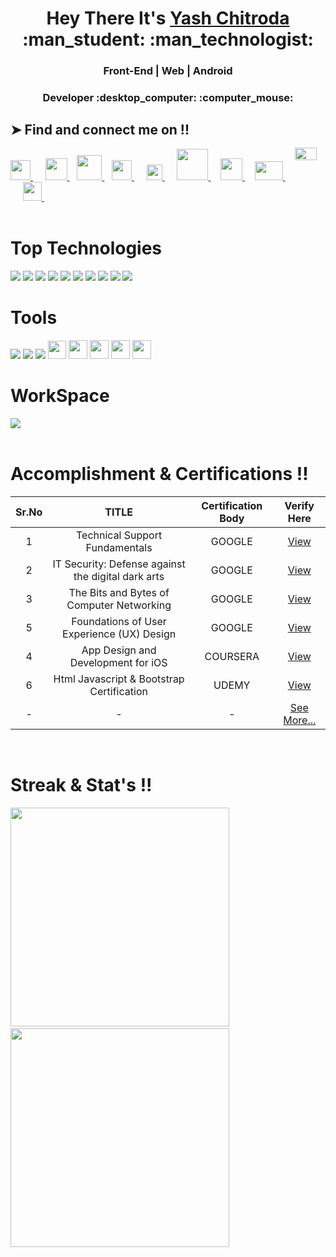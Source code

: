 

<h1 align="center">Hey There It's <a href="https://github.com/yashchitroda">Yash Chitroda</a> :man_student: :man_technologist:</h1>
<h3 align="center">Front-End | Web | Android </h3>
<h3 align="center">Developer :desktop_computer: :computer_mouse:</h3>

<!--
## ➤ Impact
<p align="left"> <img width="230px" src="https://komarev.com/ghpvc/?username=yashchitroda&label=Profile%20views&color=0000A3&style=box" /> </p><br>
-->

## ➤ Find and connect me on !!
<div align="left">
<a href="https://www.linkedin.com/in/yash-chitroda-82b8a0210/">
  <img  width="32px" src="https://cdn4.iconfinder.com/data/icons/social-messaging-ui-color-shapes-2-free/128/social-linkedin-circle-512.png" />
</a> &nbsp;&nbsp;&nbsp;&nbsp;
  
<a href="https://github.com/yashchitroda">
  <img width="35px" src="https://cdn3.iconfinder.com/data/icons/popular-services-brands/512/github-512.png" />
</a>&nbsp;&nbsp;
    <a href="https://gitlab.com/yashchitroda">
  <img width="40px" src="https://about.gitlab.com/images/press/logo/png/gitlab-icon-rgb.png" />
</a>&nbsp;&nbsp;

<a href="https://stackoverflow.com/users/13858444/yash-chitroda">
  <img   width="32px" src="https://upload.wikimedia.org/wikipedia/commons/thumb/e/ef/Stack_Overflow_icon.svg/768px-Stack_Overflow_icon.svg.png" />
</a>&nbsp;&nbsp;&nbsp;&nbsp;

<a href="https://apple.stackexchange.com/users/432398/yash-chitroda">
  <img   width="25px" src="https://icon-library.com/images/command-512.png" />
</a>&nbsp;&nbsp;&nbsp;&nbsp;

<a href="https://ux.stackexchange.com/users/151550/yash-chitroda">
  <img   width="50px" src="https://i.stack.imgur.com/y56qf.png" />
</a>&nbsp;&nbsp;&nbsp;

<a href="https://discussions.apple.com/profile/Yashchitroda">
  <img  width="35px" src="https://i.imgur.com/2BMRxAG.png" />
</a> &nbsp;&nbsp;&nbsp;

<a href="https://www.hackerrank.com/yashchitroda">
  <img   width="45px" height="30" src="https://res.cloudinary.com/practicaldev/image/fetch/s--qp9lxuMs--/c_imagga_scale,f_auto,fl_progressive,h_900,q_auto,w_1600/https://dev-to-uploads.s3.amazonaws.com/uploads/articles/rk4gt0qay4owv4j1cypo.png" />
</a>&nbsp;&nbsp;&nbsp;

<a href="https://developers.google.com/profile/u/111371663905138614049">
  <img style="position: relative; top: -32px;" width="35px" height="20" src="https://i.imgur.com/SGSkD0B.png" />
</a>&nbsp;&nbsp;&nbsp;&nbsp;
  

  

<a href="https://twitter.com/yashhchitroda">
  <img  width="30px" src="https://www.freepnglogos.com/uploads/twitter-logo-png/twitter-logo-vector-png-clipart-1.png" />
</a>&nbsp;&nbsp;&nbsp;&nbsp;
  
</div>


<br/>

<h1>Top Technologies</h1>
<div align="left">
<a href="https://www.java.com/en/download/help/whatis_java.html"><img src="https://img.shields.io/badge/Java-ED8B00?style=for-the-badge&logo=java&logoColor=white"></img></a>
<a href="https://www.programiz.com/c-programming/c-keywords-identifier"><img src="https://img.shields.io/badge/C-00599C?style=for-the-badge&logo=c&logoColor=white"></img></a>
<a href="https://www.programiz.com/cpp-programming"><img src="https://img.shields.io/badge/C%2B%2B-00599C?style=for-the-badge&logo=c%2B%2B&logoColor=white"></img></a>
<a href="https://developer.apple.com/swift/"><img src="https://img.shields.io/badge/Swift-FA7343?style=for-the-badge&logo=swift&logoColor=white"></img></a>
<a href="https://www.python.org"><img src="https://img.shields.io/badge/Python-FFD43B?style=for-the-badge&logo=python&logoColor=darkgreen"></img></a>
<a href="https://www.javascript.com"><img src="https://img.shields.io/badge/JavaScript-F7DF1E?style=for-the-badge&logo=javascript&logoColor=black"></img></a>
<a href="https://jquery.com"><img src="https://img.shields.io/badge/jQuery-0769AD?style=for-the-badge&logo=jquery&logoColor=white"></img></a>
<a href="https://www.w3schools.com/html/"><img src="https://img.shields.io/badge/HTML5-E34F26?style=for-the-badge&logo=html5&logoColor=white"></img></a>
<a href="https://www.w3schools.com/css/"><img src="https://img.shields.io/badge/CSS3-1572B6?style=for-the-badge&logo=css3&logoColor=white"></img></a>
<a href="https://getbootstrap.com"><img src="https://img.shields.io/badge/Bootstrap-563D7C?style=for-the-badge&logo=bootstrap&logoColor=white"></img></a>
</div>

<h1>Tools</h1>
<div align="left">
<a href="https://www.sublimetext.com/download"><img src="https://img.shields.io/badge/sublime_text-%23575757.svg?&style=for-the-badge&logo=sublime-text&logoColor=important"></img></a>
<a href="https://code.visualstudio.com/download"><img src="https://img.shields.io/badge/Visual_Studio_Code-0078D4?style=for-the-badge&logo=visual%20studio%20code&logoColor=white"></img></a>
<a href="https://www.apple.com/safari/"><img src="https://img.shields.io/badge/Safari-FF1B2D?style=for-the-badge&logo=Safari&logoColor=white"></img></a>
<a href="https://developer.apple.com/xcode/"><img src="https://img.shields.io/badge/Xcode-007ACC?style=flat-square&logo=Xcode&logoColor=white" height="29"></img></a>
<a href="https://developer.android.com/studio?gclid=Cj0KCQjwl_SHBhCQARIsAFIFRVU1Wcx1PNPxz3Gz827pBL7eeeUWcRD95hWlvS2nEiQcbEfC4ddeT4MaAooPEALw_wcB&gclsrc=aw.ds"><img src="https://img.shields.io/badge/Android_Studio-3DDC84?style=for-the-badge&logo=android-studio&logoColor=white" height="30"></img></a>
<a href="https://dev.mysql.com/downloads/installer/"><img src="https://img.shields.io/badge/MySQL-00000F?style=for-the-badge&logo=mysql&logoColor=white" height="30"></img></a>
<a href="https://unity3d.com/get-unity/download"><img src="https://img.shields.io/badge/Unity-100000?style=for-the-badge&logo=unity&logoColor=white" height="30"></img></a>
<a href="https://github.com"><img src="https://img.shields.io/badge/GitHub-100000?style=for-the-badge&logo=github&logoColor=white" height="30"></img></a>
</div>

<h1>WorkSpace</h1>
<div align="left">
<a href="https://www.apple.com/macbook-air/"><img src="https://img.shields.io/badge/Apple-MacBook_Air-999999?style=for-the-badge&logo=apple&logoColor=white"></img></a>
</div>
<br/>
<h1>Accomplishment & Certifications !!</h1>
 
|        Sr.No  |         TITLE | Certification Body | Verify Here          |
| :-------------: | :-------------: | :-------------: | :-------------: | 
|   1  | Technical Support Fundamentals |    GOOGLE |  <a href="https://www.coursera.org/account/accomplishments/verify/25GSNC63G5SB">View</a>  |
|   2  | IT Security: Defense against the digital dark arts  | GOOGLE |  <a href="https://www.coursera.org/account/accomplishments/verify/JR4ERK6JP4CU">View</a>  |
|   3  | The Bits and Bytes of Computer Networking  | GOOGLE | <a href="https://www.coursera.org/account/accomplishments/verify/E359L2B9X2RP">View</a>  |
|   5  | Foundations of User Experience (UX) Design | GOOGLE   | <a href="https://www.coursera.org/account/accomplishments/verify/8UXTFSCSWSS5">View</a>  |
|   4  | App Design and Development for iOS |  COURSERA   | <a href="https://www.coursera.org/account/accomplishments/verify/YDCLZ2A9J9ER">View</a>  |
|   6  | Html Javascript & Bootstrap Certification  | UDEMY  | <a href="https://www.udemy.com/certificate/UC-6830cec0-219f-4b69-bcc0-9fad9cb3ecb8/">View</a>  |
|  -   |  - | -  | <a href="https://github.com/yashchitroda/Accomplishments">See More...</a>  |


<br/>


<h1>Streak & Stat's !!</h1>
<div>
<img src="http://github-readme-streak-stats.herokuapp.com?user=yashchitroda&theme=blue-green&hide_border=true" width="350"> &nbsp; &nbsp; &nbsp; &nbsp; &nbsp;
<img src="https://github-readme-stats.vercel.app/api?username=yashchitroda&count_private=true&show_icons=true&theme=blue-green&hide_border=true" width="350">
</div>
 
